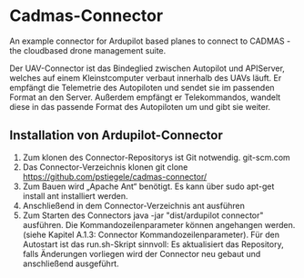 # Cadmas-Connector

An example connector for Ardupilot based planes to connect to CADMAS - the cloudbased drone management suite.

Der UAV-Connector ist das Bindeglied zwischen Autopilot und APIServer,
welches auf einem Kleinstcomputer verbaut innerhalb des UAVs läuft. Er empfängt
die Telemetrie des Autopiloten und sendet sie im passenden Format an den Server. Außerdem
empfängt er Telekommandos, wandelt diese in das passende Format des Autopiloten
um und gibt sie weiter.

## Installation von Ardupilot-Connector
1. Zum klonen des Connector-Repositorys ist Git notwendig.
git-scm.com
2. Das Connector-Verzeichnis klonen
git clone https://github.com/pstiegele/cadmas-connector/
3. Zum Bauen wird „Apache Ant“ benötigt. Es kann über sudo apt-get install ant
installiert werden.
4. Anschließend in dem Connector-Verzeichnis ant ausführen
5. Zum Starten des Connectors java -jar "dist/ardupilot connector" ausführen.
Die Kommandozeilenparameter können angehangen werden. (siehe Kapitel A.1.3:
Connector Kommandozeilenparameter). Für den Autostart ist das run.sh-Skript sinnvoll:
Es aktualisiert das Repository, falls Änderungen vorliegen wird der Connector neu
gebaut und anschließend ausgeführt.
